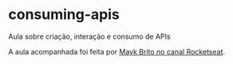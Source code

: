 # consuming-apis

 Aula sobre criação, interação e consumo de APIs

 A aula acompanhada foi feita por [Mayk Brito no canal Rocketseat](https://www.youtube.com/watch?v=vYlz3SmNXQQ).
  